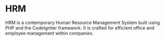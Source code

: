 # HRM
HRM is a contemporary  Human Resource Management System built using PHP and the CodeIgniter framework. It is crafted for efficient office and employee management within companies.
